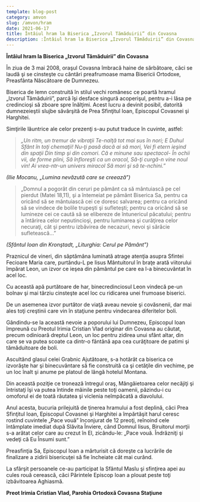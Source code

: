 ```yaml
---
template: blog-post
category: amvon
slug: /amvon/hram
date: 2021-06-17
title: Întâiul hram la Biserica „Izvorul Tămăduirii” din Covasna
description: :Întâiul hram la Biserica „Izvorul Tămăduirii” din Covasna
---
```


**Întâiul hram la Biserica „Izvorul Tămăduirii” din Covasna**

În ziua de 3 mai 2008, oraşul Covasna îmbracă haine de sărbătoare, căci se laudă şi se cinsteşte cu cântări preafrumoase mama Bisericii Ortodoxe, Preasfânta Născătoare de Dumnezeu.

Biserica de lemn construită în stilul vechi românesc ce poartă hramul „Izvorul Tămăduirii”, parcă îşi desface singură acoperişul, pentru a-i lăsa pe credincioşi să zboare spre înălţimi. Acest lucru a devinit posibil, datorită dumnezeieştii slujbe săvârşită de Prea Sfinţitul Ioan, Episcopul Covasnei şi Harghitei.

Simţirile lăuntrice ale celor prezenţi s-au putut traduce în cuvinte, astfel:

> _„Un ritm, un tremur de vibraţii
> Te-nalţă tot mai sus în nori;
> E Duhul Sfânt în toţi chemaţii!
> Nu-ţi pasă dacă ai să mori,
> Vei fi etern ieşind din spaţii
> Din timp şi din comori.
> Că e minune sau spectacol-
> În ochii vii, de forme plini,
> Să înfloreşti ca un oracol,
> Să-ţi curgă-n vine noul vin!
> Ai vrea-ntr-un univers miracol
> Să mori şi să te-nchini.”_

_(Ilie Mocanu, „Lumina nevăzută care se creează”)_

> „Domnul a pogorât din ceruri pe pământ ca să mântuiască pe cel pierdut (Matei 18,11), şi a întemeiat pe pământ Biserica Sa, pentru ca oricând să se mântuiască cei ce doresc salvarea; pentru ca oricând să se vindece de bolile trupeşti şi sufleteşti; pentru ca oricând să se lumineze cei ce caută să se elibereze de întunericul păcatului; pentru a întărirea celor neputincioşi, pentru luminarea şi curăţirea celor necuraţi, cât şi pentru izbăvirea de necazuri, nevoi şi sărăcie sufletească…”

_(Sfântul Ioan din Kronştadt, „Liturghia: Cerul pe Pământ”)_

Praznicul de vineri, din săptămâna luminată atrage atenţia asupra Sfintei Fecioare Maria care, purtându-L pe Iisus Mântuitorul în braţe arată viitorului împărat Leon, un izvor ce ieşea din pământul pe care ea l-a binecuvântat în acel loc.

Cu această apă purtătoare de har, binecredinciosul Leon vindecă pe-un bolnav şi mai târziu cinsteşte acel loc cu ridicarea unei frumoase biserici.

De un asemenea izvor purtător de viaţă aveau nevoie şi covăsnenii, dar mai ales toţi creştinii care vin în staţiune pentru vindecarea diferitelor boli.

Gândindu-se la această nevoie a poporului lui Dumnezeu, Episcopul Ioan împreună cu Preotul Irimia Cristian Vlad originar din Covasna au căutat, precum odinioară dreptul Leon, un loc pentru zidirea unui sfânt altar, din care se va putea scoate ca dintr-o fântână apa cea curăţitoare de patimi şi tămăduitoare de boli.

Ascultând glasul celei Grabnic Ajutătoare, s-a hotărât ca biserica ce izvorăşte har şi binecuvântare să fie construită ca şi cetăţile din vechime, pe un loc înalt şi anume pe platoul de lângă hotelul Montana.

Din această poziţie ce tronează întregul oraş, Mângâietoarea celor necăjiţi şi întristaţi îşi va putea întinde mâinile peste toţi oamenii, păzindu-i cu omoforul ei de toată răutatea şi viclenia neîmpăcată a diavolului.

Anul acesta, bucuria prilejuită de ţinerea hramului a fost deplină, căci Prea Sfinţitul Ioan, Episcopul Covasnei şi Harghitei a împărtăşit harul ceresc rostind cuvintele „Pace vouă” înconjurat de 12 preoţi, reînoind cele întâmplate imediat după Slăvita Înviere, când Domnul Iisus, Biruitorul morţii s-a arătat celor care au crezut în El, zicându-le: „Pace vouă. Îndrăzniţi şi vedeţi că Eu Însumi sunt.”

Preasfinţia Sa, Episcopul Ioan a mărturisit că doreşte ca lucrările de finalizare a zidirii bisericuţei să fie încheiate cât mai curând.

La sfârşit persoanele ce-au participat la Sfântul Maslu şi sfinţirea apei au cules rouă cerească, căci Părintele Episcop Ioan a plouat peste toţi izbăvitoarea Aghiasmă.

**Preot Irimia Cristian Vlad, Parohia Ortodoxă Covasna Staţiune**
